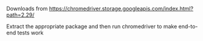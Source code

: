 Downloads from https://chromedriver.storage.googleapis.com/index.html?path=2.29/

Extract the appropriate package and then run chromedriver to make end-to-end tests work
